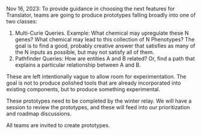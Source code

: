 Nov 16, 2023: To provide guidance in choosing the next features for Translator, teams are going to produce prototypes falling broadly into one of two classes:

1. Multi-Curie Queries. Example: What chemical may upregulate these N genes? What chemical may lead to this collection of N Phenotypes?  The goal is to find a good, probably creative answer that satisfies as many of the N inputs as possible, but may not satisfy all of them.
2. Pathfinder Queries: How are entities A and B related? Or, find a path that explains a particular relationship between A and B.

These are left intentionally vague to allow room for experimentation.  The goal is not to produce polished tools that are already incorporated into existing components, but to produce something experimental.

These prototypes need to be completed by the winter relay.  We will have a session to review the prototypes, and these will feed into our prioritization and roadmap discussions.

All teams are invited to create prototypes.
